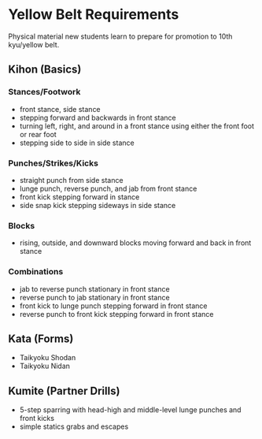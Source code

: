 # Yellow Belt Requirements

Physical material new students learn to prepare for promotion to 10th kyu/yellow belt.

## Kihon (Basics)

### Stances/Footwork

* front stance, side stance
* stepping forward and backwards in front stance
* turning left, right, and around in a front stance using either the front foot or rear foot
* stepping side to side in side stance

### Punches/Strikes/Kicks

* straight punch from side stance
* lunge punch, reverse punch, and jab from front stance
* front kick stepping forward in stance
* side snap kick stepping sideways in side stance

### Blocks

* rising, outside, and downward blocks moving forward and back in front stance

### Combinations

* jab to reverse punch stationary in front stance
* reverse punch to jab stationary in front stance
* front kick to lunge punch stepping forward in front stance
* reverse punch to front kick stepping forward in front stance

## Kata (Forms)

* Taikyoku Shodan
* Taikyoku Nidan

## Kumite (Partner Drills)

* 5-step sparring with head-high and middle-level lunge punches and front kicks
* simple statics grabs and escapes
